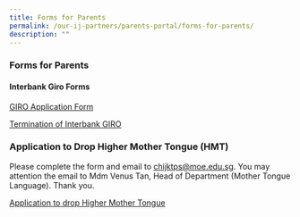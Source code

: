 ```yaml
---
title: Forms for Parents
permalink: /our-ij-partners/parents-portal/forms-for-parents/
description: ""
---
```

### Forms for Parents<br>

#### Interbank Giro Forms


[GIRO Application Form](/files/Parents%20Portal/GIRO_Application_Form_Oct%2021.pdf)  

  

[Termination of Interbank GIRO](/files/Parents%20Portal/Termination%20of%20Interbank%20GIRO.pdf)

### Application to Drop Higher Mother Tongue (HMT)


Please complete the form and email to [chijktps@moe.edu.sg](mailto:chijktps@moe.edu.sg). You may attention the email to Mdm Venus Tan, Head of Department (Mother Tongue Language). Thank you.  

  

[Application to drop Higher Mother Tongue](/files/Parents%20Portal/Application-to-drop-Higher-Mother-Tongue.pdf)